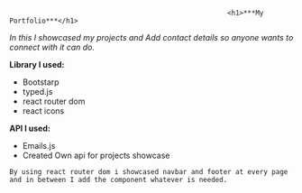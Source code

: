 
                                                          <h1>***My Portfolio***</h1>

*In this I showcased my projects and Add contact details so anyone wants to connect with it can do.*

**Library I used:**
  - Bootstarp
  - typed.js
  - react router dom
  - react icons

**API I used:**
 - Emails.js
 - Created Own api for projects showcase

`By using react router dom i showcased navbar and footer at every page and in between I add the component whatever is needed.`
